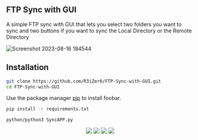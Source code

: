 ## FTP Sync with GUI

A simple FTP sync with GUI that lets you select two folders you want to sync and two buttons if you want to sync the Local Directory or the Remote Directory


![Screenshot 2023-08-16 184544](https://github.com/R3iZer0/FTP-Sync-with-GUI/assets/94191193/5544cd5d-70c3-4d4b-b6b9-228bff1733cd)







## Installation
```bash
git clone https://github.com/R3iZer0/FTP-Sync-with-GUI.git
cd FTP-Sync-with-GUI

```
Use the package manager [pip](https://pip.pypa.io/en/stable/) to install foobar.

```bash
pip install -r requirements.txt

```

```
python/python3 SyncAPP.py
```
<p align="center">
    <img src="https://img.shields.io/github/last-commit/R3iZer0/FTP-Sync-with-GUI">
    <img src="https://img.shields.io/github/contributors/R3iZer0/FTP-Sync-with-GUI">
    <img src="https://img.shields.io/github/issues/R3iZer0/FTP-Sync-with-GUI?label=issues">
    <img src="https://img.shields.io/github/stars/R3iZer0/FTP-Sync-with-GUIr">
  </p>
